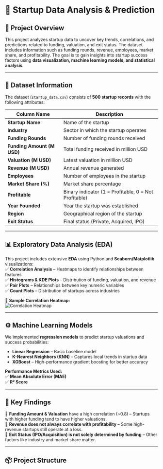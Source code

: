 # 🚀 Startup Data Analysis & Prediction

## 📌 Project Overview  
This project analyzes startup data to uncover key trends, correlations, and predictions related to funding, valuation, and exit status. The dataset includes information such as funding rounds, revenue, employees, market share, and profitability. The goal is to gain insights into startup success factors using **data visualization, machine learning models, and statistical analysis**.

---

## 📂 Dataset Information  
The dataset (`startup_data.csv`) consists of **500 startup records** with the following attributes:

| Column Name                | Description                                      |
|----------------------------|--------------------------------------------------|
| **Startup Name**           | Name of the startup                              |
| **Industry**               | Sector in which the startup operates            |
| **Funding Rounds**         | Number of funding rounds received               |
| **Funding Amount (M USD)** | Total funding received in million USD           |
| **Valuation (M USD)**      | Latest valuation in million USD                  |
| **Revenue (M USD)**        | Annual revenue generated                         |
| **Employees**              | Number of employees in the startup               |
| **Market Share (%)**       | Market share percentage                          |
| **Profitable**             | Binary indicator (1 = Profitable, 0 = Not Profitable) |
| **Year Founded**           | Year the startup was established                 |
| **Region**                 | Geographical region of the startup               |
| **Exit Status**            | Final status (Private, Acquired, IPO)            |

---

## 📊 Exploratory Data Analysis (EDA)  
This project includes extensive **EDA** using Python and **Seaborn/Matplotlib** visualizations:  
✅ **Correlation Analysis** – Heatmaps to identify relationships between features  
✅ **Histograms & KDE Plots** – Distribution of funding, valuation, and revenue  
✅ **Pair Plots** – Relationships between key numeric variables  
✅ **Count Plots** – Distribution of startups across industries  

📌 **Sample Correlation Heatmap:**  
![Correlation Heatmap](image.png)  

---

## ⚙️ Machine Learning Models  
We implemented **regression models** to predict startup valuations and success probabilities:  
- **Linear Regression** – Basic baseline model  
- **K-Nearest Neighbors (KNN)** – Captures local trends in startup data  
- **XGBoost** – High-performance gradient boosting for better accuracy  

**Performance Metrics Used:**  
✅ **Mean Absolute Error (MAE)**  
✅ **R² Score**  

---

## 📌 Key Findings  
🔹 **Funding Amount & Valuation** have a high correlation (~0.8) – Startups with higher funding tend to have higher valuations.  
🔹 **Revenue does not always correlate with profitability** – Some high-revenue startups still operate at a loss.  
🔹 **Exit Status (IPO/Acquisition) is not solely determined by funding** – Other factors like industry and market share matter.  

---

## 📦 Project Structure  
